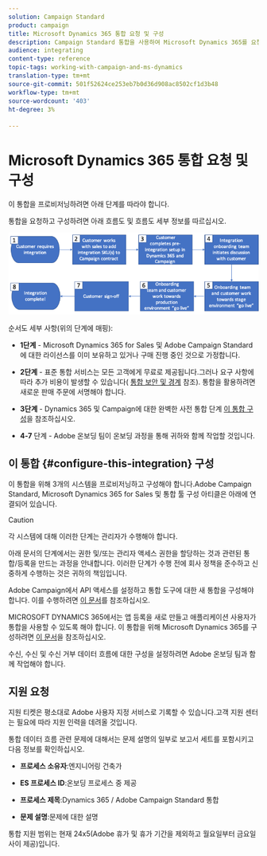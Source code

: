 ```yaml
---
solution: Campaign Standard
product: campaign
title: Microsoft Dynamics 365 통합 요청 및 구성
description: Campaign Standard 통합을 사용하여 Microsoft Dynamics 365를 요청 및 구성하는 방법을 알아봅니다.
audience: integrating
content-type: reference
topic-tags: working-with-campaign-and-ms-dynamics
translation-type: tm+mt
source-git-commit: 501f52624ce253eb7b0d36d908ac8502cf1d3b48
workflow-type: tm+mt
source-wordcount: '403'
ht-degree: 3%

---
```



# Microsoft Dynamics 365 통합 요청 및 구성

이 통합을 프로비저닝하려면 아래 단계를 따라야 합니다.

통합을 요청하고 구성하려면 아래 흐름도 및 흐름도 세부 정보를 따르십시오.

![](assets/provisioning-wf.png)

순서도 세부 사항(위의 단계에 매핑):

* **1단계**  - Microsoft Dynamics 365 for Sales 및 Adobe Campaign Standard에 대한 라이선스를 이미 보유하고 있거나 구매 진행 중인 것으로 가정합니다.

* **2단계**  - 표준 통합 서비스는 모든 고객에게 무료로 제공됩니다.그러나 요구 사항에 따라 추가 비용이 발생할 수 있습니다( [통합 보안 및 경계](../../integrating/using/ms-dynamics-365-integration-guardrails.md) 참조). 통합을 활용하려면 새로운 판매 주문에 서명해야 합니다.

* **3단계**  - Dynamics 365 및 Campaign에 대한 완벽한 사전 통합 단계 [이 통합 구성](#configure-this-integration)을 참조하십시오.

* **4-7**  단계 - Adobe 온보딩 팀이 온보딩 과정을 통해 귀하와 함께 작업할 것입니다.

## 이 통합 {#configure-this-integration} 구성

이 통합을 위해 3개의 시스템을 프로비저닝하고 구성해야 합니다.Adobe Campaign Standard, Microsoft Dynamics 365 for Sales 및 통합 툴 구성 아티클은 아래에 연결되어 있습니다.

>[!CAUTION]
>
>각 시스템에 대해 이러한 단계는 관리자가 수행해야 합니다.
>
>아래 문서의 단계에서는 권한 및/또는 관리자 액세스 권한을 할당하는 것과 관련된 통합/등록을 만드는 과정을 안내합니다.  이러한 단계가 수행 전에 회사 정책을 준수하고 신중하게 수행하는 것은 귀하의 책임입니다.

Adobe Campaign에서 API 액세스를 설정하고 통합 도구에 대한 새 통합을 구성해야 합니다. 이를 수행하려면 [이 문서](../../integrating/using/configure-adobe-io-for-ms-dynamic.md)를 참조하십시오.

MICROSOFT DYNAMICS 365에서는 앱 등록을 새로 만들고 애플리케이션 사용자가 통합을 사용할 수 있도록 해야 합니다.  이 통합을 위해 Microsoft Dynamics 365를 구성하려면 [이 문서](../../integrating/using/configure-microsoft-dynamics-365-for-campaign-integration.md)을 참조하십시오.

수신, 수신 및 수신 거부 데이터 흐름에 대한 구성을 설정하려면 Adobe 온보딩 팀과 함께 작업해야 합니다.


## 지원 요청

지원 티켓은 평소대로 Adobe 사용자 지정 서비스로 기록할 수 있습니다.고객 지원 센터는 필요에 따라 지원 인력을 데려올 것입니다.

통합 데이터 흐름 관련 문제에 대해서는 문제 설명의 일부로 보고서 세트를 포함시키고 다음 정보를 확인하십시오.

* **프로세스 소유자**:엔지니어링 건축가

* **ES 프로세스 ID**:온보딩 프로세스 중 제공

* **프로세스 제목**:Dynamics 365 / Adobe Campaign Standard 통합

* **문제 설명**:문제에 대한 설명

통합 지원 범위는 현재 24x5(Adobe 휴가 및 휴가 기간을 제외하고 월요일부터 금요일 사이 제공)입니다.